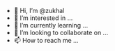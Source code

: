 - 👋 Hi, I’m @zukhal
- 👀 I’m interested in ...
- 🌱 I’m currently learning ...
- 💞️ I’m looking to collaborate on ...
- 📫 How to reach me ...

<!---
zukhal/zukhal is a ✨ special ✨ repository because its `README.md` (this file) appears on your GitHub profile.
You can click the Preview link to take a look at your changes.
--->
